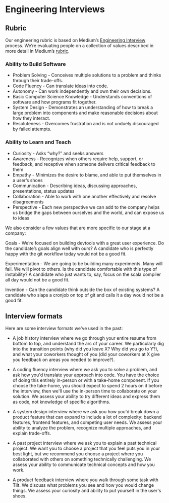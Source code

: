 # Engineering Interviews

## Rubric

Our engineering rubric is based on Medium’s [Engineering
Interview](https://medium.engineering/mediums-engineering-interview-process-b8d6b67927c4)
process. We’re evaluating people on a collection of values described in more
detail in Medium’s
[rubric](https://medium.engineering/engineering-interviews-grading-rubric-8b409bec021f).

### Ability to Build Software

- Problem Solving - Conceives multiple solutions to a problem and thinks through
  their trade-offs.
- Code Fluency - Can translate ideas into code.
- Autonomy - Can work independently and own their own decisions.
- Basic Computer Science Knowledge - Understands conventions of software and how
  programs fit together.
- System Design - Demonstrates an understanding of how to break a large problem
  into components and make reasonable decisions about how they interact.
- Resoluteness - Overcomes frustration and is not unduely discouraged by failed
  attempts.

### Ability to Learn and Teach

- Curiosity - Asks “why?” and seeks answers 
- Awareness - Recognizes when others require help, support, or feedback, and
  receptive when someone delivers critical feedback to them
- Empathy - Minimizes the desire to blame, and able to put themselves in a
  user’s shoes
- Communication - Describing ideas, discussing approaches, presentations, status
  updates
- Collaboration - Able to work with one another effectively and resolve
  disagreements
- Perspective - Each new perspective we can add to the company helps us bridge
  the gaps between ourselves and the world, and can expose us to ideas

We also consider a few values that are more specific to our stage at a company:

Goals - We’re focused on building devtools with a great user experience. Do the
candidate’s goals align well with ours? A candidate who is perfectly happy with
the git workflow today would not be a good fit.

Experimentation - We are going to be building many experiments. Many will
fail. We will pivot to others. Is the candidate comfortable with this type of
instability? A candidate who just wants to, say, focus on the scala compiler all
day would not be a good fit.

Invention - Can the candidate think outside the box of existing systems? A
candidate who slaps a cronjob on top of git and calls it a day would not be a
good fit.

## Interview formats

Here are some interview formats we've used in the past:

- A job history interview where we go through your entire resume
  from bottom to top, and understand the arc of your career. We particularly
  dig into the transition points (why did you leave X? Why did you go to Y?), and
  what your coworkers thought of you (did your coworkers at X give you
  feedback on areas you needed to improve?).

- A coding fluency interview where we ask you to solve a problem, and ask how
  you'd translate your approach into code. You have the choice of doing this
  entirely in-person or with a take-home component. If you choose the take-home,
  you should expect to spend 2 hours on it before the interview, then we'll use
  the in-person time to collaborate on your solution. We assess your ability to
  try different ideas and express them as code, not knowledge of specific
  algorithms.
  
- A system design interview where we ask you how you'd break down a product
  feature that can expand to include a lot of complexity: backend features,
  frontend features, and competing user needs. We assess your ability to analyze
  the problem, recognize multiple approaches, and explain trade-offs.

- A past project interview where we ask you to explain a past technical project.
  We want you to choose a project that you feel puts you in your best light, but
  we recommend you choose a project where you collaborated with others on
  something technically challenging. We assess your ability to communicate
  technical concepts and how you work.

- A product feedback interview where you walk through some task with Tilt. We
  discuss what problems you see and how you would change things. We
  assess your curiosity and ability to put yourself in the user's shoes.
